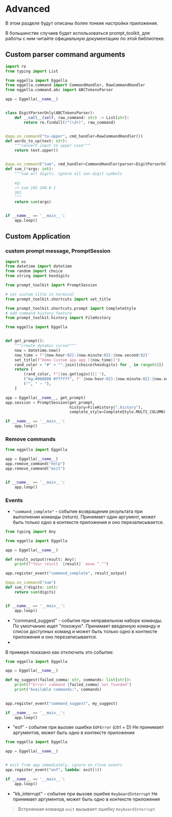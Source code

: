 # Advanced
В этом разделе будут описаны более тонкие настройки приложения.

В большинстве случаев будет использоваться prompt_toolkit, для работы с ним читайте официальную
документацию по этой библиотеке.
## Custom parser command arguments

```python
import re
from typing import List

from eggella import Eggella
from eggella.command import CommandHandler, RawCommandHandler
from eggella.command.abc import ABCTokensParser

app = Eggella(__name__)


class DigitParserOnly(ABCTokensParser):
    def __call__(self, raw_command: str) -> List[str]:
        return re.findall(r"(\d+)", raw_command)


@app.on_command("to-upper", cmd_handler=RawCommandHandler())
def words_to_up(text: str):
    """convert input to upper case"""
    return text.upper()


@app.on_command("sum", cmd_handler=CommandHandler(parser=DigitParserOnly()))
def sum_(*args: int):
    """sum all digits. ignore all non digit symbols

    eg:
    ~> sum 192.168.0.1
    361
    """
    return sum(args)


if __name__ == '__main__':
    app.loop()
```
## Custom Application

### custom prompt message, PromptSession
```python
import os
from datetime import datetime
from random import choice
from string import hexdigits

from prompt_toolkit import PromptSession

# set custom title in terminal
from prompt_toolkit.shortcuts import set_title

from prompt_toolkit.shortcuts.prompt import CompleteStyle
# add command history feature 
from prompt_toolkit.history import FileHistory 

from eggella import Eggella


def get_prompt():
    """create dynamic cursor"""
    now = datetime.now()
    now_time = f"{now.hour:02}:{now.minute:02}:{now.second:02}"
    set_title(f"Demo Custom app app [{now_time}]")
    rand_color = "#" + "".join([choice(hexdigits) for _ in range(6)])
    return [
        (rand_color, f"[{os.getlogin()}] "),
        ("bg:#008800 #ffffff", f" {now.hour:02}:{now.minute:02}:{now.second:02}"),
        ("", " ~ "),
    ]

app = Eggella(__name__, get_prompt)
app.session = PromptSession(get_prompt, 
                            history=FileHistory(".history"),
                            complete_style=CompleteStyle.MULTI_COLUMN)

if __name__ == '__main__':
    app.loop()
```

### Remove commands
```python
from eggella import Eggella

app = Eggella(__name__)
app.remove_command("help")
app.remove_command("exit")


if __name__ == '__main__':
    app.loop()
```


### Events

- `"command_complete"` - событие возвращения результата при выполнении команды (return).
Принимает один аргумент, может быть только одно в контексте приложения и оно перезаписывается.

```python
from typing import Any

from eggella import Eggella

app = Eggella(__name__)

def result_output(result: Any):
    print(f"Your result `{result}` meow ^.^")

app.register_event("command_complete", result_output)

@app.on_command("sum")
def sum_(*digits: int):
    return sum(digits)


if __name__ == '__main__':
    app.loop()
```


- "command_suggest" - событие при неправильном наборе команды. По умолчанию ищет "похожую".
Принимает введенную команду и список доступных команд и может быть только одно в контексте приложения и оно перезаписывается.
- 
В примере показано как отключить это событие:
```python
from eggella import Eggella

app = Eggella(__name__)

def my_suggest(failed_comma: str, commands: list[str]):
    print(f"Error! command {failed_comma} not founded")
    print("Available commands:", commands)

    
app.register_event("command_suggest", my_suggest)

if __name__ == '__main__':
    app.loop()
```


- "eof" - событие при вызове ошибки `EOFError` (ctrl + D)
Не принимает аргументов, может быть одно в контексте приложения

```python
from eggella import Eggella

app = Eggella(__name__)


# exit from app immediately, ignore on_close events
app.register_event("eof", lambda: exit(1))

if __name__ == '__main__':
    app.loop()
```

- "kb_interrupt" - событие при вызове ошибке `KeyboardInterrupt`
Не принимает аргументов, может быть одно в контексте приложения

> Встроенная команда `exit` вызывает ошибку `KeyboardInterrupt`
